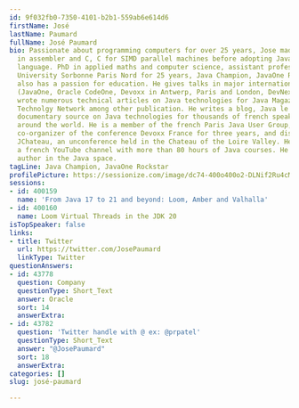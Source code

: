 ```yaml
---
id: 9f032fb0-7350-4101-b2b1-559ab6e614d6
firstName: José
lastName: Paumard
fullName: José Paumard
bio: Passionate about programming computers for over 25 years, Jose made his debut
  in assembler and C, C for SIMD parallel machines before adopting Java as an object-oriented
  language. PhD in applied maths and computer science, assistant professor at the
  University Sorbonne Paris Nord for 25 years, Java Champion, JavaOne Rockstar, Jose
  also has a passion for education. He gives talks in major international Java conferences
  (JavaOne, Oracle CodeOne, Devoxx in Antwerp, Paris and London, DevNexus, GoTo).  He
  wrote numerous technical articles on Java technologies for Java Magazine, Oracle
  Technolgy Network among other publication. He writes a blog, Java le soir, French
  documentary source on Java technologies for thousands of french speaking developers
  around the world. He is a member of the french Paris Java User Group, has been a
  co-organizer of the conference Devoxx France for three years, and disorganizer of
  JChateau, an unconference held in the Chateau of the Loire Valley. He maintains
  a french YouTube channel with more than 80 hours of Java courses. He is also a Pluralsight
  author in the Java space.
tagLine: Java Champion, JavaOne Rockstar
profilePicture: https://sessionize.com/image/dc74-400o400o2-DLNif2Ru4cM7AKEvAc1Ux.jpg
sessions:
- id: 400159
  name: 'From Java 17 to 21 and beyond: Loom, Amber and Valhalla'
- id: 400160
  name: Loom Virtual Threads in the JDK 20
isTopSpeaker: false
links:
- title: Twitter
  url: https://twitter.com/JosePaumard
  linkType: Twitter
questionAnswers:
- id: 43778
  question: Company
  questionType: Short_Text
  answer: Oracle
  sort: 14
  answerExtra: 
- id: 43782
  question: 'Twitter handle with @ ex: @prpatel'
  questionType: Short_Text
  answer: "@JosePaumard"
  sort: 18
  answerExtra: 
categories: []
slug: josé-paumard

---
```

